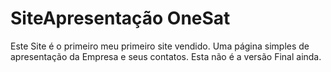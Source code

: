 # SiteApresentação OneSat
Este Site é o primeiro meu primeiro site vendido. Uma página simples de apresentação da Empresa e seus contatos. Esta não é a versão Final ainda. 
